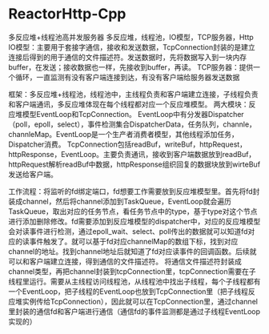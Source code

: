 # ReactorHttp-Cpp
多反应堆+线程池高并发服务器
多反应堆，线程池，IO模型，TCP服务器，Http
IO模型：主要用于套接字通信，接收和发送数据，TcpConnection封装的是建立连接后得到的用于通信的文件描述符。发送数据时，先将数据写入到一块内存buffer，在发送；接收数据也一样，先接收到buffer，再读。
TCP服务器：提供一个循环，一直监测有没有客户端连接到达，有没有客户端给服务器发送数据

框架：多反应堆+线程池，线程池中，主线程负责和客户端建立连接，子线程负责和客户端通讯，多反应堆体现在每个线程都对应一个反应堆模型。
两大模块：反应堆模型EventLoop和TcpConnection。
      EventLoop中有分发器Dispatcher（poll，epoll，select），事件检测集合DispatcherData，任务队列，channle，channleMap。EventLoop是一个生产者消费者模型，其他线程添加任务，Dispatcher消费。
      TcpConnection包括readBuf，writeBuf，httpRequest，httpResponse，EventLoop。主要负责通讯，接收到客户端数据放到readBuf，httpRequest解析readBuf中数据，httpResponse组织回复的数据块放到wirteBuf发送给客户端。
      
工作流程：将监听的fd绑定端口，fd想要工作需要放到反应堆模型里。首先将fd封装成channel，然后将channel添加到TaskQueue，EventLoop就会遍历TaskQueue，取出对应的任务节点，看任务节点中的type，基于type对这个节点进行添加删除修改。fd需要添加到反应堆模型的dispatcher中，对应的反应堆模型会对读事件进行检测，通过epoll_wait、select、poll传出的数据就可以知道fd对应的读事件触发了。就可以基于fd对应channelMap的数组下标，找到对应channel的地址。找到channel地址后就知道了fd对应读事件的回调函数。后续就可以和客户端建立连接，得到通信的文件描述符。
		将通信文件描述符封装成channel类型，再把channel封装到tcpConnection里，tcpConnection需要在子线程里运行。需要从主线程访问线程池，从线程池中找出子线程，每个子线程都有一个EventLoop，把子线程的EventLoop也放到TcpConnection里（把子线程反应堆实例传给TcpConnection），因此就可以在TcpConnection里，通过channel里封装的通信fd和客户端进行通信（通信fd的事件监测都是通过子线程EventLoop实现的）
